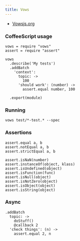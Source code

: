 ```yaml
---
title: Vows
---
```


  * [Vowsjs.org](http://vowsjs.org/)

### CoffeeScript usage

    vows = require "vows"
    assert = require "assert"

    vows
      .describe('My tests')
      .addBatch
        'context':
          topic: ->
            100
          'should work': (number) ->
            assert.equal number, 100

      .export(module)

### Running

    vows test/*-test.* --spec

### Assertions

    assert.equal a, b
    assert.notEqual a, b
    assert.strictEqual a, b

    assert.isNaN(number)
    assert.instanceOf(object, klass)
    assert.isUndefined(object)
    assert.isFunction(func)
    assert.isNull(object)
    assert.isNotZero(object)
    assert.isObject(object)
    assert.isString(object)

### Async

    .addBatch
      topic: ->
        doStuff()
        @callback 2
      'check things': (n) ->
        assert.equal 2, n
